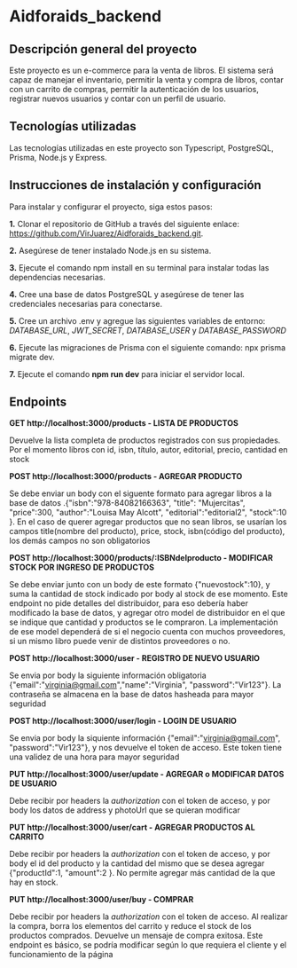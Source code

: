 # Aidforaids_backend

## Descripción general del proyecto
Este proyecto es un e-commerce para la venta de libros. El sistema será capaz de manejar el inventario, permitir la venta y compra de libros, contar con un carrito de compras, permitir la autenticación de los usuarios, registrar nuevos usuarios y contar con un perfil de usuario.

## Tecnologías utilizadas
Las tecnologías utilizadas en este proyecto son Typescript, PostgreSQL, Prisma, Node.js y Express.

## Instrucciones de instalación y configuración
Para instalar y configurar el proyecto, siga estos pasos:

**1.** Clonar el repositorio de GitHub a través del siguiente enlace: https://github.com/VirJuarez/Aidforaids_backend.git.

**2.** Asegúrese de tener instalado Node.js en su sistema.

**3.** Ejecute el comando npm install en su terminal para instalar todas las dependencias necesarias.

**4.** Cree una base de datos PostgreSQL y asegúrese de tener las credenciales necesarias para conectarse.

**5.** Cree un archivo .env y agregue las siguientes variables de entorno: *DATABASE_URL*, 
*JWT_SECRET*, *DATABASE_USER* y *DATABASE_PASSWORD*

**6.** Ejecute las migraciones de Prisma con el siguiente comando: npx prisma migrate dev.

**7.** Ejecute el comando **npm run dev** para iniciar el servidor local.

## Endpoints

**GET http://localhost:3000/products - LISTA DE PRODUCTOS**

Devuelve la lista completa de productos registrados con sus propiedades. Por el momento libros con id, isbn, título, autor, editorial, precio, cantidad en stock

**POST http://localhost:3000/products - AGREGAR PRODUCTO**

Se debe enviar un body con el siguente formato para agregar libros a la base de datos .{"isbn":"978-84082166363", "title": "Mujercitas", "price":300, "author":"Louisa May Alcott", "editorial":"editorial2", "stock":10 }.
En el caso de querer agregar productos que no sean libros, se usarían los campos title(nombre del producto), price, stock, isbn(código del producto), los demás campos no son obligatorios

**POST http://localhost:3000/products/:ISBNdelproducto - MODIFICAR STOCK POR INGRESO DE PRODUCTOS**

Se debe enviar junto con un body de este formato {"nuevostock":10}, y suma la cantidad de stock indicado por body al stock de ese momento. Este endpoint no pide detalles del distribuidor, para eso debería haber modificado la base de datos, y agregar otro model de distribuidor en el que se indique que cantidad y productos se le compraron. La implementación de ese model dependerá de si el negocio cuenta con muchos proveedores, si un mismo libro puede venir de distintos proveedores o no.

**POST http://localhost:3000/user - REGISTRO DE NUEVO USUARIO**

Se envia por body la siguiente información obligatoria {"email":"virginia@gmail.com","name":"Virginia", "password":"Vir123"}. La contraseña se almacena en la base de datos hasheada para mayor seguridad

**POST http://localhost:3000/user/login - LOGIN DE USUARIO**

Se envia por body la siquiente información {"email":"virginia@gmail.com", "password":"Vir123"}, y nos devuelve el token de acceso. Este token tiene una validez de una hora para mayor seguridad

**PUT http://localhost:3000/user/update - AGREGAR o MODIFICAR DATOS DE USUARIO**

Debe recibir por headers la *authorization* con el token de acceso, y por body los datos de address y photoUrl que se quieran modificar

**PUT http://localhost:3000/user/cart - AGREGAR PRODUCTOS AL CARRITO**

Debe recibir por headers la *authorization* con el token de acceso, y por body el id del producto y la cantidad del mismo que se desea agregar {"productId":1, "amount":2 }. No permite agregar más cantidad de la que hay en stock.

**PUT http://localhost:3000/user/buy - COMPRAR** 

Debe recibir por headers la *authorization* con el token de acceso. Al realizar la compra, borra los elementos del carrito y reduce el stock de los productos comprados. Devuelve un mensaje de compra exitosa. Este endpoint es básico, se podría modificar según lo que requiera el cliente y el funcionamiento de la página










